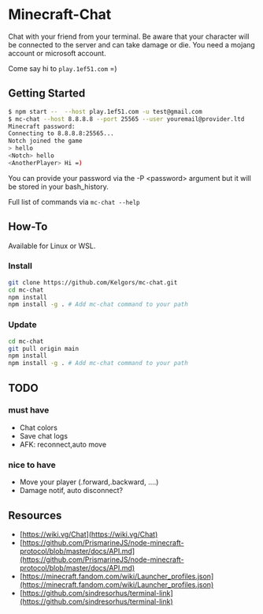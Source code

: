 # Minecraft-Chat

Chat with your friend from your terminal. Be aware that your character will be connected to the server and can take damage or die.
You need a mojang account or microsoft account.

Come say hi to `play.1ef51.com` =)

## Getting Started

```bash
$ npm start --  --host play.1ef51.com -u test@gmail.com
$ mc-chat --host 8.8.8.8 --port 25565 --user youremail@provider.ltd
Minecraft password:
Connecting to 8.8.8.8:25565...
Notch joined the game
> hello
<Notch> hello
<AnotherPlayer> Hi =)
```

You can provide your password via the -P &lt;password&gt; argument but it will be stored in your bash_history.

Full list of commands via `mc-chat --help`

## How-To

Available for Linux or WSL.

### Install

```bash
git clone https://github.com/Kelgors/mc-chat.git
cd mc-chat
npm install
npm install -g . # Add mc-chat command to your path
```

### Update

```bash
cd mc-chat
git pull origin main
npm install
npm install -g . # Add mc-chat command to your path
```

## TODO

### must have

* Chat colors
* Save chat logs
* AFK: reconnect,auto move

### nice to have

* Move your player (.forward,.backward, ....)
* Damage notif, auto disconnect?

## Resources

* [https://wiki.vg/Chat](https://wiki.vg/Chat)
* [https://github.com/PrismarineJS/node-minecraft-protocol/blob/master/docs/API.md](https://github.com/PrismarineJS/node-minecraft-protocol/blob/master/docs/API.md)
* [https://minecraft.fandom.com/wiki/Launcher_profiles.json](https://minecraft.fandom.com/wiki/Launcher_profiles.json)
* [https://github.com/sindresorhus/terminal-link](https://github.com/sindresorhus/terminal-link)
